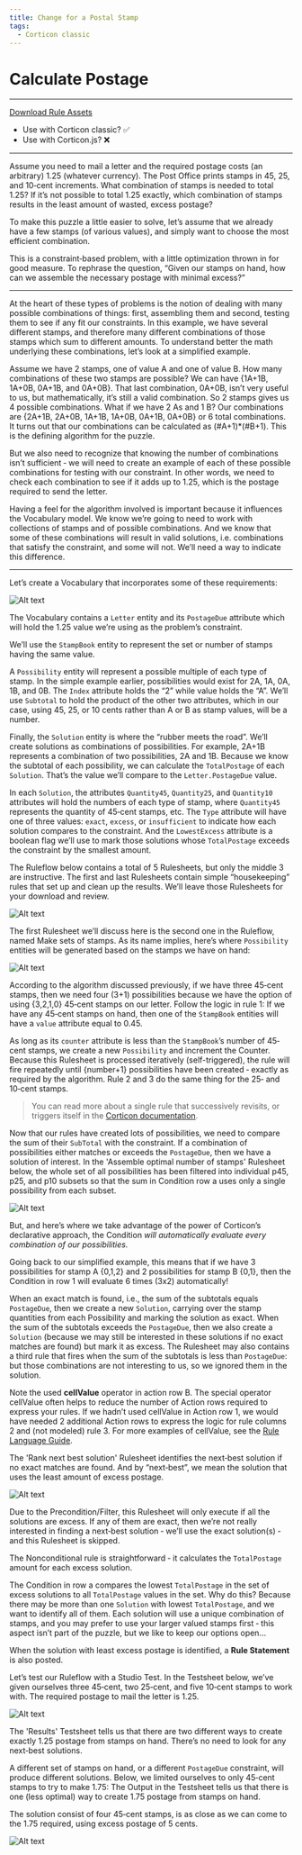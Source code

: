 ```yaml
---
title: Change for a Postal Stamp
tags:
  - Corticon classic
---
```


# Calculate Postage

---

[Download Rule Assets](https://minhaskamal.github.io/DownGit/#/home?url=https://github.com/corticon/templates/blob/main/classic-templates/Postage-Calculation/Postage%20Calculation.zip)
* Use with Corticon classic? ✅
* Use with Corticon.js? ❌
---
Assume you need to mail a letter and the required postage costs (an arbitrary) 1.25 (whatever currency). The Post Office prints stamps in 45, 25, and 10‐cent increments. What combination of stamps is needed to total 1.25? If it’s not possible to total 1.25 exactly, which combination of stamps results in the least amount of wasted, excess postage?

To make this puzzle a little easier to solve, let’s assume that we already have a few stamps (of various values), and simply want to choose the most efficient combination.

This is a constraint‐based problem, with a little optimization thrown in for good measure. To rephrase the question, “Given our stamps on hand, how can we assemble the necessary postage with minimal excess?”

--- 

At the heart of these types of problems is the notion of dealing with many possible combinations of things: first, assembling them and second, testing them to see if any fit our constraints. In this example, we have several different stamps, and therefore many different combinations of those stamps which sum to different amounts. To understand better the math underlying these combinations, let’s look at a simplified example.

Assume we have 2 stamps, one of value A and one of value B. How many combinations of these two stamps are possible? We can have {1A+1B, 1A+0B, 0A+1B, and 0A+0B}. That last combination, 0A+0B, isn’t very useful to us, but mathematically, it’s still a valid combination. So 2 stamps gives us 4 possible combinations. What if we have 2 As and 1 B? Our combinations are {2A+1B, 2A+0B, 1A+1B, 1A+0B, 0A+1B, 0A+0B} or 6 total combinations. It turns out that our combinations can be calculated as (#A+1)*(#B+1). This is the defining algorithm for the puzzle. 

But we also need to recognize that knowing the number of combinations isn’t sufficient ‐ we will need to create an example of each of these possible combinations for testing with our constraint. In other words, we need to check each combination to see if it adds up to 1.25, which is the postage required to send the letter.

Having a feel for the algorithm involved is important because it influences the Vocabulary model. We know we’re going to need to work with collections of stamps and of possible combinations. And we know that some of these combinations will result in valid solutions, i.e. combinations that satisfy the constraint, and some will not. We’ll need a way to indicate this difference.

---

Let’s create a Vocabulary that incorporates some of these requirements: 

![Alt text](images/postage1.png)

The Vocabulary contains a `Letter` entity and its `PostageDue` attribute which will hold the 1.25 value we’re using as the problem’s constraint.

We’ll use the `StampBook` entity to represent the set or number of stamps having the same value.

A `Possibility` entity will represent a possible multiple of each type of stamp. In the simple example earlier, possibilities would exist for 2A, 1A, 0A, 1B, and 0B. The `Index` attribute holds the “2” while value holds the “A”. We’ll use `Subtotal` to hold the product of the other two attributes, which in our case, using 45, 25, or 10 cents rather than A or B as stamp values, will be a number.

Finally, the `Solution` entity is where the “rubber meets the road”. We’ll create solutions as combinations of possibilities. For example, 2A+1B represents a combination of two possibilities, 2A and 1B. Because we know the subtotal of each possibility, we can calculate the `TotalPostage` of each `Solution`. That’s the value we’ll compare to the `Letter.PostageDue` value.

In each `Solution`, the attributes `Quantity45`, `Quantity25`, and `Quantity10` attributes will hold the numbers of each type of stamp, where `Quantity45` represents the quantity of 45‐cent stamps, etc. The `Type` attribute will have one of three values: `exact`, `excess`, or `insufficient` to indicate how each solution compares to the constraint. And the `LowestExcess` attribute is a boolean flag we’ll use to mark those solutions whose `TotalPostage` exceeds the constraint by the smallest amount.

The Ruleflow below contains a total of 5 Rulesheets, but only the middle 3 are instructive. The first and last Rulesheets contain simple “housekeeping” rules that set up and clean up the results. We’ll leave those Rulesheets for your download and review.

![Alt text](images/postage2.png)

The first Rulesheet we’ll discuss here is the second one in the Ruleflow, named Make sets of stamps. As its name implies, here’s where `Possibility` entities will be generated based on the stamps we have on hand:

![Alt text](images/postage3.png)

According to the algorithm discussed previously, if we have three 45‐cent stamps, then we need four (3+1) possibilities because we have the option of using {3,2,1,0} 45‐cent stamps on our letter. Follow the logic in rule 1: If we have any 45‐cent stamps on hand, then one of the `StampBook` entities will have a `value` attribute equal to 0.45.

As long as its `counter` attribute is less than the `StampBook`’s number of 45‐cent stamps, we create a new `Possibility` and increment the Counter. Because this Rulesheet is processed iteratively (self-triggered), the rule will fire repeatedly until {number+1} possibilities have been created ‐ exactly as required by the algorithm. Rule 2 and 3 do the same thing for the 25‐ and 10‐cent stamps.

> You can read more about a single rule that successively revisits, or triggers itself in the [Corticon documentation](https://docs.progress.com/bundle/corticon-rule-modeling/page/Types-of-loops.html?labelkey=product_corticon).

Now that our rules have created lots of possibilities, we need to compare the sum of their `SubTotal` with the constraint. If a combination of possibilities either matches or exceeds the `PostageDue`, then we have a solution of interest. In the 'Assemble optimal number of stamps' Rulesheet below, the whole set of all possibilities has been filtered into individual p45, p25, and p10 subsets so that the sum in Condition row a uses only a single possibility from each subset. 

![Alt text](images/postage4.png)

But, and here’s where we take advantage of the power of Corticon’s declarative approach, the Condition _will automatically evaluate every combination of our possibilities._

Going back to our simplified example, this means that if we have 3 possibilities for stamp A {0,1,2} and 2 possibilities for stamp B {0,1}, then the Condition in row 1 will evaluate 6 times (3x2) automatically!

When an exact match is found, i.e., the sum of the subtotals equals `PostageDue`, then we create a new `Solution`, carrying over the stamp quantities from each Possibility and marking the solution as exact. When the sum of the subtotals exceeds the `PostageDue`, then we also create a `Solution` (because we may still be interested in these solutions if no exact matches are found) but mark it as excess. The Rulesheet may also contains a third rule that fires when the sum of the subtotals is less than `PostageDue`: but those combinations are not interesting to us, so we ignored them in the solution.

Note the used **cellValue** operator in action row B. The special operator cellValue often helps to reduce the number of Action rows required to express your rules. If we hadn’t used cellValue in Action row 1, we would have needed 2 additional Action rows to express the logic for rule columns 2 and (not modeled) rule 3. For more examples of cellValue, see the [Rule Language Guide](https://docs.progress.com/bundle/corticon-js-rule-language/page/CellValue.html).

The 'Rank next best solution' Rulesheet identifies the next‐best solution if no exact matches are found. And by “next‐best”, we mean the solution that uses the least amount of excess postage.

![Alt text](images/postage5.png)

Due to the Precondition/Filter, this Rulesheet will only execute if all the solutions are excess. If any of them are exact, then we’re not really interested in finding a next‐best solution ‐ we’ll use the exact solution(s) ‐ and this Rulesheet is skipped.

The Nonconditional rule is straightforward ‐ it calculates the `TotalPostage` amount for each excess solution.

The Condition in row a compares the lowest `TotalPostage` in the set of excess solutions to all `TotalPostage` values in the set. Why do this? Because there may be more than one `Solution` with lowest `TotalPostage`, and we want to identify all of them. Each solution will use a unique combination of stamps, and you may prefer to use your larger valued stamps first ‐ this aspect isn’t part of the puzzle, but we like to keep our options open…

When the solution with least excess postage is identified, a **Rule Statement** is also posted.

Let’s test our Ruleflow with a Studio Test. In the Testsheet below, we’ve given ourselves three 45‐cent, two 25‐cent, and five 10‐cent stamps to work with. The required postage to mail the letter is 1.25.

![Alt text](images/postage6.png)

The 'Results' Testsheet tells us that there are two different ways to create exactly 1.25 postage from stamps on hand. There’s no need to look for any next‐best solutions.

A different set of stamps on hand, or a different `PostageDue` constraint, will produce different solutions. Below, we limited ourselves to only 45‐cent stamps to try to make 1.75: The Output in the Testsheet tells us that there is one (less optimal) way to create 1.75 postage from stamps on hand. 

The solution consist of four 45‐cent stamps, is as close as we can come to the 1.75 required, using excess postage of 5 cents.

![Alt text](images/postage7.png)